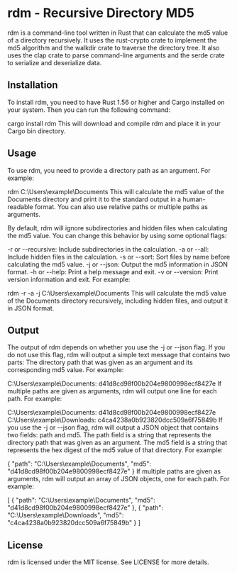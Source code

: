 # rdm - Recursive Directory MD5

rdm is a command-line tool written in Rust that can calculate the md5 value of a directory recursively. It uses the rust-crypto crate to implement the md5 algorithm and the walkdir crate to traverse the directory tree. It also uses the clap crate to parse command-line arguments and the serde crate to serialize and deserialize data.

## Installation

To install rdm, you need to have Rust 1.56 or higher and Cargo installed on your system. Then you can run the following command:

cargo install rdm
This will download and compile rdm and place it in your Cargo bin directory.

## Usage

To use rdm, you need to provide a directory path as an argument. For example:

rdm C:\Users\example\Documents
This will calculate the md5 value of the Documents directory and print it to the standard output in a human-readable format. You can also use relative paths or multiple paths as arguments.

By default, rdm will ignore subdirectories and hidden files when calculating the md5 value. You can change this behavior by using some optional flags:

-r or --recursive: Include subdirectories in the calculation.
-a or --all: Include hidden files in the calculation.
-s or --sort: Sort files by name before calculating the md5 value.
-j or --json: Output the md5 information in JSON format.
-h or --help: Print a help message and exit.
-v or --version: Print version information and exit.
For example:

rdm -r -a -j C:\Users\example\Documents
This will calculate the md5 value of the Documents directory recursively, including hidden files, and output it in JSON format.

## Output

The output of rdm depends on whether you use the -j or --json flag. If you do not use this flag, rdm will output a simple text message that contains two parts: The directory path that was given as an argument and its corresponding md5 value. For example:

C:\Users\example\Documents: d41d8cd98f00b204e9800998ecf8427e
If multiple paths are given as arguments, rdm will output one line for each path. For example:

C:\Users\example\Documents: d41d8cd98f00b204e9800998ecf8427e
C:\Users\example\Downloads: c4ca4238a0b923820dcc509a6f75849b
If you use the -j or --json flag, rdm will output a JSON object that contains two fields: path and md5. The path field is a string that represents the directory path that was given as an argument. The md5 field is a string that represents the hex digest of the md5 value of that directory. For example:

{
"path": "C:\\Users\\example\\Documents",
"md5": "d41d8cd98f00b204e9800998ecf8427e"
}
If multiple paths are given as arguments, rdm will output an array of JSON objects, one for each path. For example:

[
{
"path": "C:\\Users\\example\\Documents",
"md5": "d41d8cd98f00b204e9800998ecf8427e"
},
{
"path": "C:\\Users\\example\\Downloads",
"md5": "c4ca4238a0b923820dcc509a6f75849b"
}
]

## License

rdm is licensed under the MIT license. See LICENSE for more details.
